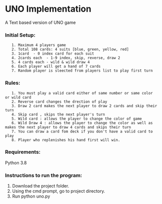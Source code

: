 # UNO Implementation
A Text based version of UNO game  
  
### Initial Setup:   
       1. Maximum 4 players game 
       2. Total 108 cards: 4 suits [blue, green, yellow, red]  
       3. 1card  - 0 index card for each suit  
       4. 2cards each  - 1-9 index, skip, reverse, draw 2   
       5. 4 cards each - wild & wild draw 4  
       6. Each player will get a hand of 7 cards  
       7. Random player is sleected from players list to play first turn  
                 
### Rules:   
       1. You must play a valid card either of same number or same color or wild card  
       2. Reverse card changes the drection of play  
       3. Draw 2 card makes the next player to draw 2 cards and skip their turn  
       4. Skip card , skips the next player's turn  
       5. Wild card : allows the player to change the color of game  
       6. Wild Draw 4 : allows the player to change the color as well as makes the next player to draw 4 cards and skips their turn  
       7. You can draw a card fom deck if you don't have a valid card to play  
       8. Player who replenishes his hand first will win.  
         
### Requirements:  
Python 3.8   

### Instructions to run the program:  
1.	Download the project folder.  
2.	Using the cmd prompt, go to project directory.  
3.	Run python uno.py  
     
